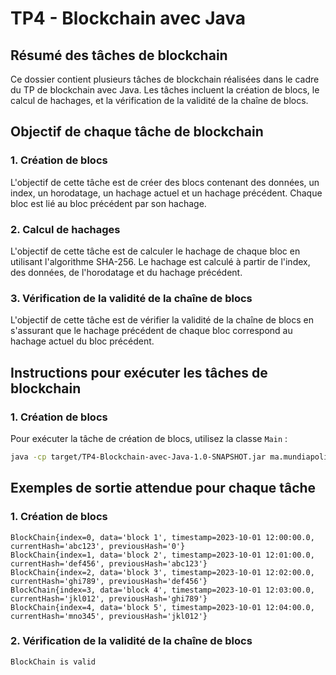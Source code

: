 # TP4 - Blockchain avec Java

## Résumé des tâches de blockchain

Ce dossier contient plusieurs tâches de blockchain réalisées dans le cadre du TP de blockchain avec Java. Les tâches incluent la création de blocs, le calcul de hachages, et la vérification de la validité de la chaîne de blocs.

## Objectif de chaque tâche de blockchain

### 1. Création de blocs
L'objectif de cette tâche est de créer des blocs contenant des données, un index, un horodatage, un hachage actuel et un hachage précédent. Chaque bloc est lié au bloc précédent par son hachage.

### 2. Calcul de hachages
L'objectif de cette tâche est de calculer le hachage de chaque bloc en utilisant l'algorithme SHA-256. Le hachage est calculé à partir de l'index, des données, de l'horodatage et du hachage précédent.

### 3. Vérification de la validité de la chaîne de blocs
L'objectif de cette tâche est de vérifier la validité de la chaîne de blocs en s'assurant que le hachage précédent de chaque bloc correspond au hachage actuel du bloc précédent.

## Instructions pour exécuter les tâches de blockchain

### 1. Création de blocs
Pour exécuter la tâche de création de blocs, utilisez la classe `Main` :
```bash
java -cp target/TP4-Blockchain-avec-Java-1.0-SNAPSHOT.jar ma.mundiapolis.Main
```

## Exemples de sortie attendue pour chaque tâche

### 1. Création de blocs
```
BlockChain{index=0, data='block 1', timestamp=2023-10-01 12:00:00.0, currentHash='abc123', previousHash='0'}
BlockChain{index=1, data='block 2', timestamp=2023-10-01 12:01:00.0, currentHash='def456', previousHash='abc123'}
BlockChain{index=2, data='block 3', timestamp=2023-10-01 12:02:00.0, currentHash='ghi789', previousHash='def456'}
BlockChain{index=3, data='block 4', timestamp=2023-10-01 12:03:00.0, currentHash='jkl012', previousHash='ghi789'}
BlockChain{index=4, data='block 5', timestamp=2023-10-01 12:04:00.0, currentHash='mno345', previousHash='jkl012'}
```

### 2. Vérification de la validité de la chaîne de blocs
```
BlockChain is valid
```
